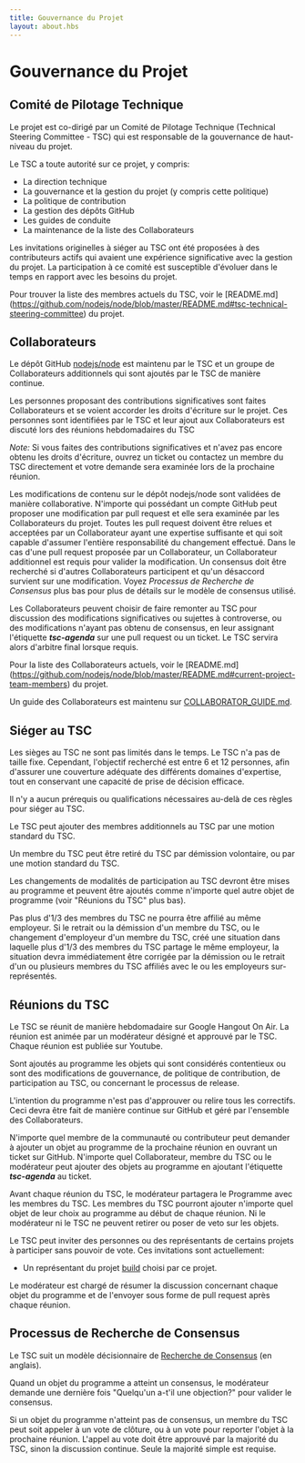 ```yaml
---
title: Gouvernance du Projet
layout: about.hbs
---
```

# Gouvernance du Projet

## Comité de Pilotage Technique

Le projet est co-dirigé par un Comité de Pilotage Technique
(Technical Steering Committee - TSC) qui est responsable de
la gouvernance de haut-niveau du projet.

Le TSC a toute autorité sur ce projet, y compris:

* La direction technique
* La gouvernance et la gestion du projet (y compris cette politique)
* La politique de contribution
* La gestion des dépôts GitHub
* Les guides de conduite
* La maintenance de la liste des Collaborateurs

Les invitations originelles à siéger au TSC ont été proposées
à des contributeurs actifs qui avaient une expérience significative
avec la gestion du projet. La participation à ce comité est susceptible
d'évoluer dans le temps en rapport avec les besoins du projet.

Pour trouver la liste des membres actuels du TSC, voir le [README.md]
(https://github.com/nodejs/node/blob/master/README.md#tsc-technical-steering-committee) du projet.

## Collaborateurs

Le dépôt GitHub [nodejs/node](https://github.com/nodejs/node) est 
maintenu par le TSC et un groupe de Collaborateurs additionnels
qui sont ajoutés par le TSC de manière continue.

Les personnes proposant des contributions significatives sont faites
Collaborateurs et se voient accorder les droits d'écriture sur le projet.
Ces personnes sont identifiées par le TSC et leur ajout aux Collaborateurs
est discuté lors des réunions hebdomadaires du TSC

_Note:_ Si vous faites des contributions significatives et n'avez pas encore
obtenu les droits d'écriture, ouvrez un ticket ou contactez un membre du TSC
directement et votre demande sera examinée lors de la prochaine réunion.

Les modifications de contenu sur le dépôt nodejs/node sont validées de
manière collaborative. N'importe qui possédant un compte GitHub peut
proposer une modification par pull request et elle sera examinée par les
Collaborateurs du projet. Toutes les pull request doivent être relues et acceptées
par un Collaborateur ayant une expertise suffisante et qui soit capable
d'assumer l'entière responsabilité du changement effectué. Dans le cas d'une pull
request proposée par un Collaborateur, un Collaborateur additionnel est requis
pour valider la modification. Un consensus doit être recherché si
d'autres Collaborateurs participent et qu'un désaccord survient sur
une modification. Voyez _Processus de Recherche de Consensus_ plus
bas pour plus de détails sur le modèle de consensus utilisé.

Les Collaborateurs peuvent choisir de faire remonter au TSC pour
discussion des modifications significatives ou sujettes à controverse,
ou des modifications n'ayant pas obtenu de consensus, en leur assignant
l'étiquette ***tsc-agenda*** sur une pull request ou un ticket. Le
TSC servira alors d'arbitre final lorsque requis.

Pour la liste des Collaborateurs actuels, voir le [README.md]
(https://github.com/nodejs/node/blob/master/README.md#current-project-team-members) du projet.

Un guide des Collaborateurs est maintenu sur 
[COLLABORATOR_GUIDE.md](https://github.com/nodejs/node/blob/master/COLLABORATOR_GUIDE.md).

## Siéger au TSC

Les sièges au TSC ne sont pas limités dans le temps. Le TSC n'a pas
de taille fixe. Cependant, l'objectif recherché est entre 6 et 12 personnes, 
afin d'assurer une couverture adéquate des différents domaines d'expertise, 
tout en conservant une capacité de prise de décision efficace.

Il n'y a aucun prérequis ou qualifications nécessaires au-delà de
ces règles pour siéger au TSC.

Le TSC peut ajouter des membres additionnels au TSC par une motion
standard du TSC.

Un membre du TSC peut être retiré du TSC par démission volontaire, ou
par une motion standard du TSC.

Les changements de modalités de participation au TSC devront être mises
au programme et peuvent être ajoutés comme n'importe quel autre
objet de programme (voir "Réunions du TSC" plus bas).

Pas plus d'1/3 des membres du TSC ne pourra être affilié au même
employeur. Si le retrait ou la démission d'un membre du TSC, ou le 
changement d'employeur d'un membre du TSC, créé une situation dans
laquelle plus d'1/3 des membres du TSC partage le même employeur,
la situation devra immédiatement être corrigée par la démission ou le
retrait d'un ou plusieurs membres du TSC affiliés avec le ou les 
employeurs sur-représentés.

## Réunions du TSC

Le TSC se réunit de manière hebdomadaire sur Google Hangout On Air.
La réunion est animée par un modérateur désigné et approuvé par le TSC.
Chaque réunion est publiée sur Youtube.

Sont ajoutés au programme les objets qui sont considérés contentieux
ou sont des modifications de gouvernance, de politique de contribution, de
participation au TSC, ou concernant le processus de release.

L'intention du programme n'est pas d'approuver ou relire tous les 
correctifs. Ceci devra être fait de manière continue sur GitHub
et géré par l'ensemble des Collaborateurs.

N'importe quel membre de la communauté ou contributeur peut demander
à ajouter un objet au programme de la prochaine réunion en ouvrant un
ticket sur GitHub. N'importe quel Collaborateur, membre du TSC ou le
modérateur peut ajouter des objets au programme en ajoutant l'étiquette
***tsc-agenda*** au ticket.

Avant chaque réunion du TSC, le modérateur partagera le Programme
avec les membres du TSC. Les membres du TSC pourront ajouter n'importe
quel objet de leur choix au programme au début de chaque réunion. Ni le
modérateur ni le TSC ne peuvent retirer ou poser de veto sur les objets.

Le TSC peut inviter des personnes ou des représentants de certains projets
à participer sans pouvoir de vote. Ces invitations sont actuellement:

* Un représentant du projet [build](https://github.com/node-forward/build)
  choisi par ce projet.

Le modérateur est chargé de résumer la discussion concernant chaque
objet du programme et de l'envoyer sous forme de pull request après
chaque réunion.

## Processus de Recherche de Consensus

Le TSC suit un modèle décisionnaire de
[Recherche de Consensus](http://en.wikipedia.org/wiki/Consensus-seeking_decision-making)
(en anglais).

Quand un objet du programme a atteint un consensus, le modérateur
demande une dernière fois "Quelqu'un a-t'il une objection?" pour valider
le consensus.

Si un objet du programme n'atteint pas de consensus, un membre du TSC
peut soit appeler à un vote de clôture, ou à un vote pour reporter 
l'objet à la prochaine réunion. L'appel au vote doit être approuvé par
la majorité du TSC, sinon la discussion continue. Seule la majorité simple
est requise.
